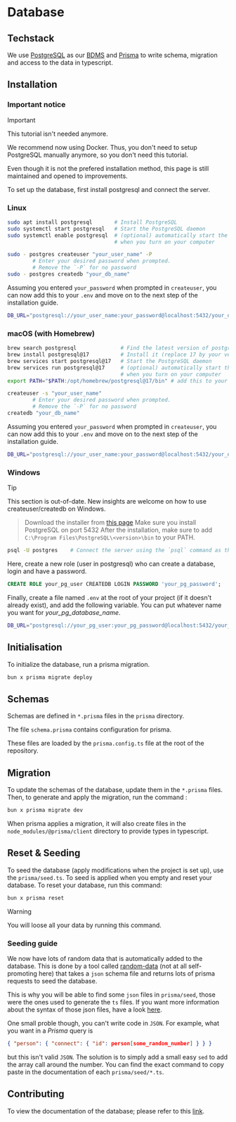 # Database

## Techstack

We use [PostgreSQL](https://www.postgresql.org/) as our [BDMS](https://en.wikipedia.org/wiki/Database#Database_management_system) and [Prisma](https://www.prisma.io/) to write schema, migration and access to the data in typescript.

## Installation

### Important notice

> [!IMPORTANT]
> This tutorial isn't needed anymore.
>
> We recommend now using Docker. Thus, you don't need to setup PostgreSQL manually anymore, so you don't need this tutorial.
>
> Even though it is not the prefered installation method, this page is still maintained and opened to improvements.

To set up the database, first install postgresql and connect the server.

### Linux

```bash
sudo apt install postgresql       # Install PostgreSQL
sudo systemctl start postgresql   # Start the PostgreSQL daemon
sudo systemctl enable postgresql  # (optional) automatically start the daemon
                                  # when you turn on your computer

sudo - postgres createuser "your_user_name" -P
        # Enter your desired password when prompted.
        # Remove the `-P` for no password
sudo - postgres createdb "your_db_name"
```

Assuming you entered `your_password` when prompted in `createuser`, you can now add this to your `.env` and move on to the next step of the installation guide.

```bash
DB_URL="postgresql://your_user_name:your_password@localhost:5432/your_db_name"
```

### macOS (with Homebrew)

```bash
brew search postgresql              # Find the latest version of postgresql
brew install postgresql@17          # Install it (replace 17 by your version)
brew services start postgresql@17   # Start the PostgreSQL daemon
brew services run postgresql@17     # (optional) automatically start the daemon
                                    # when you turn on your computer
export PATH="$PATH:/opt/homebrew/postgresql@17/bin" # add this to your .bashrc, .zshrc, etc.

createuser -s "your_user_name"
        # Enter your desired password when prompted.
        # Remove the `-P` for no password
createdb "your_db_name"
```

Assuming you entered `your_password` when prompted in `createuser`, you can now add this to your `.env` and move on to the next step of the installation guide.

```bash
DB_URL="postgresql://your_user_name:your_password@localhost:5432/your_db_name"
```

### Windows

> [!TIP]
>
> This section is out-of-date. New insights are welcome on how to use createuser/createdb on Windows.

> Download the installer from [this page](https://www.postgresql.org/download/windows/)
> Make sure you install PostgreSQL on port 5432
> After the installation, make sure to add `C:\Program Files\PostgreSQL\<version>\bin` to your PATH.

```bash
psql -U postgres    # Connect the server using the `psql` command as the `postgres` user
```

Here, create a new role (user in postgresql) who can create a database, login and have a password.

```SQL
CREATE ROLE your_pg_user CREATEDB LOGIN PASSWORD 'your_pg_password';
```

Finally, create a file named `.env` at the root of your project (if it doesn't already exist), and add the following variable. You can put whatever name you want for _your_pg_database_name_.

```bash
DB_URL="postgresql://your_pg_user:your_pg_password@localhost:5432/your_pg_database_name?schema=public"
```

## Initialisation

To initialize the database, run a prisma migration.

```bash
bun x prisma migrate deploy
```

## Schemas

Schemas are defined in `*.prisma` files in the `prisma` directory.

The file `schema.prisma` contains configuration for prisma.

These files are loaded by the `prisma.config.ts` file at the root of the repository.

## Migration

To update the schemas of the database, update them in the `*.prisma` files. Then, to generate and apply the migration, run the command :

```bash
bun x prisma migrate dev
```

When prisma applies a migration, it will also create files in the `node_modules/@prisma/client` directory to provide types in typescript.

## Reset & Seeding

To seed the database (apply modifications when the project is set up), use the `prisma/seed.ts`.
To seed is applied when you empty and reset your database. To reset your database, run this command:

```bash
bun x prisma reset
```

> [!WARNING]
>
> You will loose all your data by running this command.

### Seeding guide

We now have lots of random data that is automatically added to the database. This is done by a tool called [random-data](https://github.com/t-webber/random-data) (not at all self-promoting here) that takes a `json` schema file and returns lots of prisma requests to seed the database.

This is why you will be able to find some `json` files in `prisma/seed`, those were the ones used to generate the `ts` files. If you want more information about the syntax of those json files, have a look [here](https://github.com/t-webber/random-json/blob/main/USAGE.md).

One small proble though, you can't write code in `JSON`. For example, what you want in a _Prisma_ query is

```json
{ "person": { "connect": { "id": person[some_random_number] } } }
```

but this isn't valid `JSON`. The solution is to simply add a small easy `sed` to add the array call around the number. You can find the exact command to copy paste in the documentation of each `prisma/seed/*.ts`.

## Contributing

To view the documentation of the database; please refer to this [link](https://telecom-etude.github.io/jet-centre).
